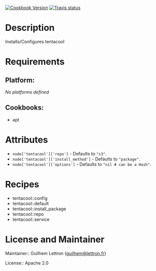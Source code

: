 [![Cookbook Version](https://img.shields.io/cookbook/v/tentacool.svg)](https://community.opscode.com/cookbooks/tentacool)
[![Travis status](http://img.shields.io/travis/guilhem-cookbooks/tentacool.svg)](https://travis-ci.org/guilhem-cookbooks/tentacool)

# Description

Installs/Configures tentacool

# Requirements

## Platform:

*No platforms defined*

## Cookbooks:

* apt

# Attributes

* `node['tentacool']['repo']` -  Defaults to `"s3"`.
* `node['tentacool']['install_method']` -  Defaults to `"package"`.
* `node['tentacool']['options']` -  Defaults to `"nil # can be a Hash"`.

# Recipes

* tentacool::config
* tentacool::default
* tentacool::install_package
* tentacool::repo
* tentacool::service

# License and Maintainer

Maintainer:: Guilhem Lettron (<guilhem@lettron.fr>)

License:: Apache 2.0

